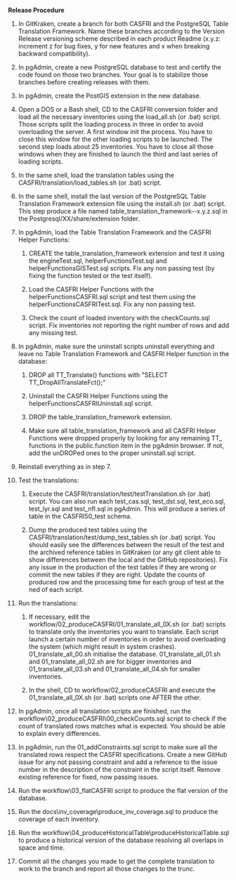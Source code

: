 **Release Procedure**

1. In GitKraken, create a branch for both CASFRI and the PostgreSQL Table Translation Framework. Name these branches according to the Version Release versioning scheme described in each product Readme (x.y.z: increment z for bug fixes, y for new features and x when breaking backward compatibility).

2. In pgAdmin, create a new PostgreSQL database to test and certify the code found on those two branches. Your goal is to stabilize those branches before creating releases with them.

3. In pgAdmin, create the PostGIS extension in the new database.

4. Open a DOS or a Bash shell, CD to the CASFRI conversion folder and load all the necessary inventories using the load_all.sh (or .bat) script. Those scripts split the loading process in three in order to avoid overloading the server. A first window init the process. You have to close this window for the other loading scripts to be launched. The second step loads about 25 inventories. You have to close all those windows when they are finished to launch the third and last series of loading scripts.

5. In the same shell, load the translation tables using the CASFRI/translation/load_tables.sh (or .bat) script.

6. In the same shell, install the last version of the PostgreSQL Table Translation Framework extension file using the install.sh (or .bat) script. This step produce a file named table_translation_framework--x.y.z.sql in the Postgresql/XX/share/extension folder.

7. In pgAdmin, load the Table Translation Framework and the CASFRI Helper Functions:

    1. CREATE the table_translation_framework extension and test it using the engineTest.sql, helperFunctionsTest.sql and helperFunctionsGISTest.sql scripts. Fix any non passing test (by fixing the function tested or the test itself).

    2. Load the CASFRI Helper Functions with the helperFunctionsCASFRI.sql script and test them using the helperFunctionsCASFRITest.sql. Fix any non passing test.

    3. Check the count of loaded inventory with the checkCounts.sql script. Fix inventories not reporting the right number of rows and add any missing test.

8. In pgAdmin, make sure the uninstall scripts uninstall everything and leave no Table Translation Framework and CASFRI Helper function in the database:

    1. DROP all TT_Translate() functions with "SELECT TT_DropAllTranslateFct();"

    2. Uninstall the CASFRI Helper Functions using the helperFunctionsCASFRIUninstall.sql script.

    3. DROP the table_translation_framework extension.

    4. Make sure all table_translation_framework and all CASFRI Helper Functions were dropped properly by looking for any remaining TT_ functions in the public.function item in the pgAdmin browser. If not, add the unDROPed ones to the proper uninstall.sql script.

9. Reinstall everything as in step 7.

10. Test the translations:

    1. Execute the CASFRI/translation/test/testTranslation.sh (or .bat) script. You can also run each test_cas.sql, test_dst.sql, test_eco.sql, test_lyr.sql and test_nfl.sql in pgAdmin. This will produce a series of table in the CASFRI50_test schema.

    2. Dump the produced test tables using the CASFRI/translation/test/dump_test_tables.sh (or .bat) script. You should easily see the differences between the result of the test and the archived reference tables in GitKraken (or any git client able to show differences between the local and the GitHub repositories). Fix any issue in the production of the test tables if they are wrong or commit the new tables if they are right. Update the counts of produced row and the processing time for each group of test at the ned of each script.

11. Run the translations:

    1. If necessary, edit the workflow/02_produceCASFRI/01_translate_all_0X.sh (or .bat) scripts to translate only the inventories you want to translate. Each script launch a certain number of inventories in order to avoid overloading the system (which might result in system crashes). 01_translate_all_00.sh initialise the database. 01_translate_all_01.sh and 01_translate_all_02.sh are for bigger inventories and 01_translate_all_03.sh and 01_translate_all_04.sh for smaller inventories.

    2. In the shell, CD to workflow/02_produceCASFRI and execute the 01_translate_all_0X.sh (or .bat) scripts one AFTER the other.

12. In pgAdmin, once all translation scripts are finished, run the workflow\02_produceCASFRI\00_checkCounts.sql script to check if the count of translated rows matches what is expected. You should be able to explain every differences.

14. In pgAdmin, run the 01_addConstraints.sql script to make sure all the translated rows respect the CASFRI specifications. Create a new GitHub issue for any not passing constraint and add a reference to the issue number in the description of the constraint in the script itself. Remove existing reference for fixed, now passing issues.

13. Run the workflow\03_flatCASFRI script to produce the flat version of the database.

14. Run the docs\inv_coverage\produce_inv_coverage.sql to produce the coverage of each inventory.

15. Run the workflow\04_produceHistoricalTable\produceHistoricalTable.sql to produce a historical version of the database resolving all overlaps in space and time.

16. Commit all the changes you made to get the complete translation to work to the branch and report all those changes to the trunc.
